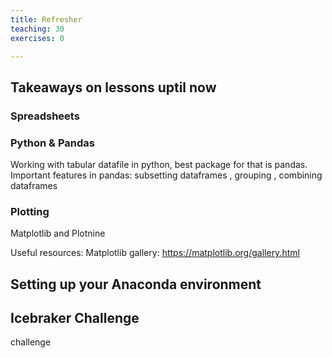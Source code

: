 ```yaml
---
title: Refresher
teaching: 30
exercises: 0 

---
```



## Takeaways on lessons uptil now

### Spreadsheets
### Python & Pandas
Working with tabular datafile in python, best package for that is pandas. 
Important features in pandas: subsetting dataframes , grouping , combining dataframes
### Plotting
Matplotlib and Plotnine

Useful resources: Matplotlib gallery: https://matplotlib.org/gallery.html




## Setting up your Anaconda environment

## Icebraker Challenge

challenge


